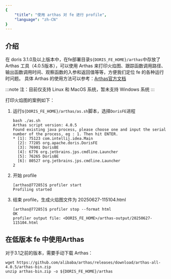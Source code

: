 ```yaml
---
{
    "title": "使用 arthas 对 fe 进行 profile",
    "language": "zh-CN"
}
---
```


<!-- 
Licensed to the Apache Software Foundation (ASF) under one
or more contributor license agreements.  See the NOTICE file
distributed with this work for additional information
regarding copyright ownership.  The ASF licenses this file
to you under the Apache License, Version 2.0 (the
"License"); you may not use this file except in compliance
with the License.  You may obtain a copy of the License at

  http://www.apache.org/licenses/LICENSE-2.0

Unless required by applicable law or agreed to in writing,
software distributed under the License is distributed on an
"AS IS" BASIS, WITHOUT WARRANTIES OR CONDITIONS OF ANY
KIND, either express or implied.  See the License for the
specific language governing permissions and limitations
under the License.
-->

## 介绍
在 doris 3.1.0及以上版本中，在fe部署目录`${DORIS_FE_HOME}/arthas`中存放了 Arthas 工具（4.0.5版本），可以使用 Arthas 来打印火焰图、跟踪函数调用路径、输出函数调用时间、观察函数的入参和返回值等等，方便我们定位 fe 的各种运行时问题。
具体 Arthas 的使用方法可以参考：[Arthas官方文档](https://arthas.aliyun.com/en/doc/)


:::note
注：目前仅支持 Linux 和 MacOS 系统，暂未支持 Windows 系统
:::

打印火焰图的案例如下：
1. 运行`${DORIS_FE_HOME}/arthas/as.sh`脚本，选择`DorisFE`进程
    ```shell
    bash ./as.sh
    Arthas script version: 4.0.5
    Found existing java process, please choose one and input the serial number of the process, eg : 1. Then hit ENTER.
    * [1]: 75123 com.intellij.idea.Main
      [2]: 77285 org.apache.doris.DorisFE
      [3]: 76901 DorisBE
      [4]: 6776 org.jetbrains.jps.cmdline.Launcher
      [5]: 76265 DorisBE
      [6]: 80527 org.jetbrains.jps.cmdline.Launcher
    2
    ```

2. 开始 profile
    ```shell
    [arthas@77285]$ profiler start
    Profiling started
    ```

3. 结束 profile，生成火焰图文件为 20250627-115104.html
    ```shell
    [arthas@77285]$ profiler stop --format html
    OK
    profiler output file: <DORIS_FE_HOME>/arthas-output/20250627-115104.html
    ```

## 在低版本 fe 中使用Arthas
对于3.1之前的版本，需要手动下载 Arthas：
```shell
wget https://github.com/alibaba/arthas/releases/download/arthas-all-4.0.5/arthas-bin.zip
unzip arthas-bin.zip -o ${DORIS_FE_HOME}/arthas
```
